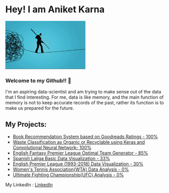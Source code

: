 # Hey! I am Aniket Karna
<img src="https://github.com/CrypticNumbers8/Data-Structures-and-Algorithms/blob/master/1.PNG" width="250" height="150">


### Welcome to my Github!! 👋

I'm an aspiring data-scientist and am trying to make sense out of the data that I find interesting. For me, data is like memory, and the main function of memory is not to keep accurate records of the past, rather its function is to make us prepared for the future.

## My Projects:
* [Book Recommendation System based on Goodreads Ratings - 100%](https://github.com/CrypticNumbers8/Goodreads-Project)
* [Waste Classification as Organic or Recyclable using Keras and Convolutional Neural Network- 100%](https://github.com/CrypticNumbers8/Waste-Classification-using-Keras-and-CNN)
* [English Fantasy Premier League Optimal Team Generator - 85%](https://github.com/CrypticNumbers8/Fantasy-Premier-League-XI)
* [Spanish Laliga Basic Data Visualization - 33%](https://github.com/CrypticNumbers8/Laliga-Clubs-Analysis)
* [English Premier League (1993-2018) Data Visualization - 30%](https://github.com/CrypticNumbers8/EPL-1993-2018)
* [Women's Tennis Association(WTA) Data Analysis - 0%](https://github.com/CrypticNumbers8/WTA-Data-Analysis)
* [Ultimate Fighting Championship(UFC) Analysis - 0%](https://github.com/CrypticNumbers8/UFC-Analysis)

My LinkedIn : [LinkedIn](https://www.linkedin.com/in/aniket-karna/)
